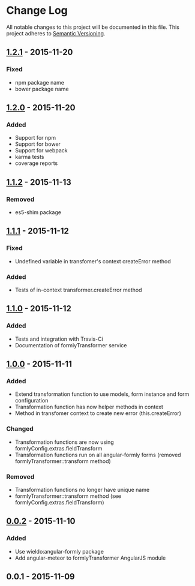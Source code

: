 # Change Log
All notable changes to this project will be documented in this file.
This project adheres to [Semantic Versioning](http://semver.org/).

## [1.2.1] - 2015-11-20
### Fixed
- npm package name
- bower package name

## [1.2.0] - 2015-11-20
### Added
- Support for npm
- Support for bower
- Support for webpack
- karma tests
- coverage reports

## [1.1.2] - 2015-11-13
### Removed
- es5-shim package

## [1.1.1] - 2015-11-12
### Fixed
- Undefined variable in transfomer's context createError method

### Added
- Tests of in-context transformer.createError method

## [1.1.0] - 2015-11-12
### Added
- Tests and integration with Travis-Ci
- Documentation of formlyTransformer service

## [1.0.0] - 2015-11-11
### Added
- Extend transformation function to use models, form instance and form configuration
- Transformation function has now helper methods in context
- Method in transfomer context to create new error (this.createError)

### Changed
- Transformation functions are now using formlyConfig.extras.fieldTransform
- Transformation functions run on all angular-formly forms (removed formlyTransformer::transform method)

### Removed
- Transformation functions no longer have unique name
- formlyTransformer::transform method (see formlyConfig.extras.fieldTransform)

## [0.0.2] - 2015-11-10
### Added
- Use wieldo:angular-formly package
- Add angular-meteor to formlyTransformer AngularJS module

## 0.0.1 - 2015-11-09

[1.2.1]: https://github.com/wieldo/angular-formly-transformer/compare/v1.2.0...v1.2.1
[1.2.0]: https://github.com/wieldo/angular-formly-transformer/compare/v1.1.2...v1.2.0
[1.1.2]: https://github.com/wieldo/angular-formly-transformer/compare/v1.1.1...v1.1.2
[1.1.1]: https://github.com/wieldo/angular-formly-transformer/compare/v1.1.0...v1.1.1
[1.1.0]: https://github.com/wieldo/angular-formly-transformer/compare/v1.0.0...v1.1.0
[1.0.0]: https://github.com/wieldo/angular-formly-transformer/compare/v1.0.0...v0.0.2
[0.0.2]: https://github.com/wieldo/angular-formly-transformer/compare/v0.0.1...v0.0.2